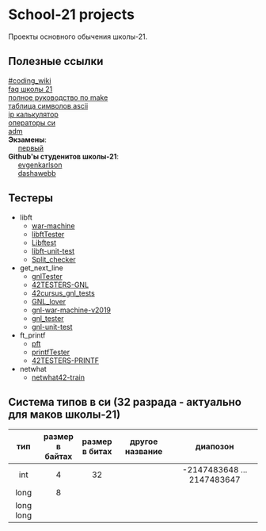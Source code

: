 # School-21 projects
Проекты основного обычения школы-21.
## Полезные ссылки
[#coding_wiki](https://www.notion.so/coding_wiki-1d8b8bc675f5426db90a02dd22324ac8)\
[faq школы 21](https://github.com/daniiomir/faq_for_school_21)\
[полное руководство по make](http://linux.yaroslavl.ru/docs/prog/gnu_make_3-79_russian_manual.html)\
[таблица символов ascii](https://snipp.ru/handbk/table-ascii)\
[ip калькулятор](https://ip-calculator.ru/#!ip=240.19.3.205/12)\
[операторы си](https://ru.wikipedia.org/wiki/%D0%9E%D0%BF%D0%B5%D1%80%D0%B0%D1%82%D0%BE%D1%80%D1%8B_%D0%B2_C_%D0%B8_C%2B%2B)\
[adm](https://21-school.ru/adm)\
**Экзамены**:\
&nbsp;&nbsp;&nbsp;&nbsp;&nbsp;[первый](https://github.com/Glagan/42-exam-rank-02)\
**Github'ы студенитов школы-21**:\
&nbsp;&nbsp;&nbsp;&nbsp;&nbsp;[evgenkarlson](https://github.com/evgenkarlson)\
&nbsp;&nbsp;&nbsp;&nbsp;&nbsp;[dashawebb](https://github.com/dashawebb)
## Тестеры
* libft
    * [war-machine](https://github.com/ska42/libft-war-machine)
    * [libftTester](https://github.com/Tripouille/libftTester)
    * [Libftest](https://github.com/jtoty/Libftest)
    * [libft-unit-test](https://github.com/alelievr/libft-unit-test)
    * [Split_checker](https://github.com/Galfyn/Split_checker.git)
* get_next_line
    * [gnlTester](https://github.com/Tripouille/gnlTester)
    * [42TESTERS-GNL](https://github.com/Mazoise/42TESTERS-GNL)
    * [42cursus_gnl_tests](https://github.com/mrjvs/42cursus_gnl_tests)
    * [GNL_lover](https://github.com/charMstr/GNL_lover)
    * [gnl-war-machine-v2019](https://github.com/C4r4c0l3/gnl-war-machine-v2019)
    * [gnl_tester](https://github.com/lgrellie/gnl_tester)
    * [gnl-unit-test](https://github.com/harm-smits/gnl-unit-test)
* ft_printf
    * [pft](https://github.com/gavinfielder/pft)
    * [printfTester](https://github.com/Tripouille/printfTester)
    * [42TESTERS-PRINTF](https://github.com/Mazoise/42TESTERS-PRINTF)
* netwhat
    * [netwhat42-train](https://github.com/adblanc/netwhat42-train)

## Система типов в си (32 разрада - актуально для маков школы-21)

|тип           |размер<br>в байтах|размер<br>в битах|другое название| диапозон|
|:------------:|:----------------:|:---------------:|:-------------:|:-------:|
| int          |4                 |             32  ||-2147483648 ... 2147483647|
| long         |8                 |                 |||
| long long    |                  |                 |||
